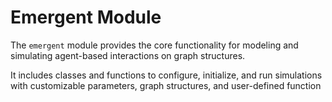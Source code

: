 # Emergent Module

The `emergent` module provides the core functionality for modeling and simulating agent-based interactions on graph structures. 

It includes classes and functions to configure, initialize, and run simulations with customizable parameters, graph structures, and user-defined function